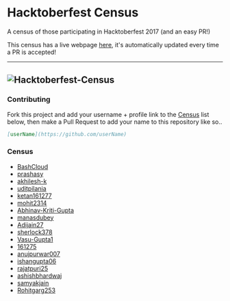 # Hacktoberfest Census

A census of those participating in Hacktoberfest 2017 (and an easy PR!)

This census has a live webpage [here](https://tiedc.github.io/gitWorkshop/), it's automatically updated every time a PR is accepted!

---
![Hacktoberfest-Census](static/img/Hackcensus.png "Hacktoberfest-Census")
---

### Contributing
Fork this project and add your username + profile link to the [Census](https://github.com/TIEDC/gitWorkshop) list below, then make a Pull Request to add your name to this repository like so..
```markdown
[userName](https://github.com/userName)
```

### Census
 - [BashCloud](https://github.com/BashCloud)
 - [prashasy](https://github.com/prashasy)
 - [akhilesh-k](https://github.com/akhilesh-k)
 - [uditpilania](https://github.com/uditpilania)
 - [ketan161277](https://github.com/ketan161277)
 - [mohit2314](https://github.com/mohit2314)
 - [Abhinav-Kriti-Gupta](https://github.com/Abhinav-Kriti-Gupta)
 - [manasdubey](https://github.com/manasdubey)
 - [Adijain27](https://github.com/Adijain27)
 - [sherlock378](https://github.com/sherlock378)
 - [Vasu-Gupta1](https://github.com/Vasu-Gupta1)
 - [161275](https://github.com/161275)
 - [anujpurwar007](https://github.com/anujpurwar007)
 - [ishangupta06](https://github.com/ishangupta06)
 - [rajatpuri25](https://github.com/rajatpuri25)
 - [ashishbhardwaj](https://github.com/aceash98)
 - [samyakjain](https://github.com/samayak1997 )
 - [Rohitgarg253](https://github.com/Rohitgarg253)
